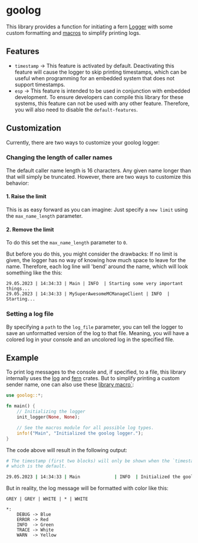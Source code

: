 # goolog

This library provides a function for initiating a fern [Logger](https://docs.rs/fern/0.6.2/fern/struct.Dispatch.html) with some custom formatting and [macros](./src/macros.rs) to simplify printing logs.

## Features

- `timestamp` -> This feature is activated by default. Deactivating this feature will cause the logger to skip printing timestamps, which can be useful when programming for
an embedded system that does not support timestamps.
- `esp` -> This feature is intended to be used in conjunction with embedded development. To ensure developers can compile this library for these systems, this feature can not be used with any other feature. Therefore, you will also need to disable the `default-features`.

## Customization

Currently, there are two ways to customize your goolog logger:

### Changing the length of caller names

The default caller name length is 16 characters. Any given name longer than that will simply be truncated. However, there are two ways to customize this behavior:

#### 1. Raise the limit

This is as easy forward as you can imagine: Just specify a `new limit` using the `max_name_length` parameter.

#### 2. Remove the limit

To do this set the `max_name_length` parameter to `0`.

But before you do this, you might consider the drawbacks:
If no limit is given, the logger has no way of knowing how much space to leave for the name. Therefore, each log line will 'bend' around the name, which will look something like the this:

```text
29.05.2023 | 14:34:33 | Main | INFO  | Starting some very important things...
29.05.2023 | 14:34:33 | MySuperAwesomeMCManageClient | INFO  | Starting...
```

### Setting a log file

By specifying a `path` to the `log_file` parameter, you can tell the logger to save an unformatted version of the log to that file. Meaning, you will have a colored log in your console and an uncolored log in the specified file.

## Example

To print log messages to the console and, if specified, to a file, this library internally uses the [log](https://crates.io/crates/log) and [fern](https://crates.io/crates/fern) crates. But to simplify printing a custom
sender name, one can also use these [library macro`](./src/macros.rs):

```rust
use goolog::*;

fn main() {
    // Initializing the logger
    init_logger(None, None);

    // See the macros module for all possible log types.
    info!("Main", "Initialized the goolog logger.");
}
```

The code above will result in the following output:

```bash
# The timestamp (first two blocks) will only be shown when the `timestamp` feature is active,
# which is the default.

29.05.2023 | 14:34:33 | Main             | INFO  | Initialized the goolog logger.
```

But in reality, the log message will be formatted with color like this:

```text
GREY | GREY | WHITE | * | WHITE

*:
    DEBUG -> Blue
    ERROR -> Red
    INFO  -> Green
    TRACE -> White
    WARN  -> Yellow
```
